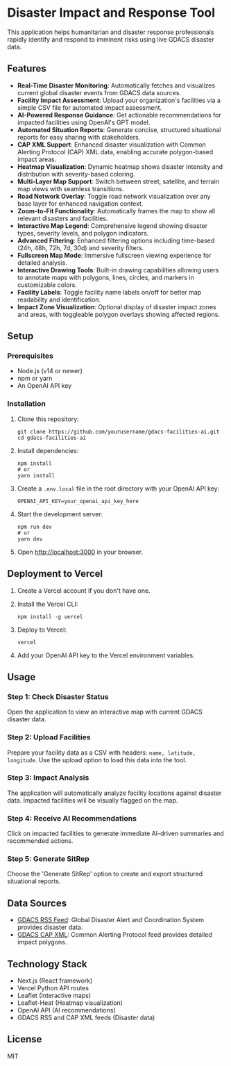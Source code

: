 # Disaster Impact and Response Tool

This application helps humanitarian and disaster response professionals rapidly identify and respond to imminent risks using live GDACS disaster data.

## Features

- **Real-Time Disaster Monitoring**: Automatically fetches and visualizes current global disaster events from GDACS data sources.
- **Facility Impact Assessment**: Upload your organization's facilities via a simple CSV file for automated impact assessment.
- **AI-Powered Response Guidance**: Get actionable recommendations for impacted facilities using OpenAI's GPT model.
- **Automated Situation Reports**: Generate concise, structured situational reports for easy sharing with stakeholders.
- **CAP XML Support**: Enhanced disaster visualization with Common Alerting Protocol (CAP) XML data, enabling accurate polygon-based impact areas.
- **Heatmap Visualization**: Dynamic heatmap shows disaster intensity and distribution with severity-based coloring.
- **Multi-Layer Map Support**: Switch between street, satellite, and terrain map views with seamless transitions.
- **Road Network Overlay**: Toggle road network visualization over any base layer for enhanced navigation context.
- **Zoom-to-Fit Functionality**: Automatically frames the map to show all relevant disasters and facilities.
- **Interactive Map Legend**: Comprehensive legend showing disaster types, severity levels, and polygon indicators.
- **Advanced Filtering**: Enhanced filtering options including time-based (24h, 48h, 72h, 7d, 30d) and severity filters.
- **Fullscreen Map Mode**: Immersive fullscreen viewing experience for detailed analysis.
- **Interactive Drawing Tools**: Built-in drawing capabilities allowing users to annotate maps with polygons, lines, circles, and markers in customizable colors.
- **Facility Labels**: Toggle facility name labels on/off for better map readability and identification.
- **Impact Zone Visualization**: Optional display of disaster impact zones and areas, with toggleable polygon overlays showing affected regions.

## Setup

### Prerequisites

- Node.js (v14 or newer)
- npm or yarn
- An OpenAI API key

### Installation

1. Clone this repository:
   ```
   git clone https://github.com/yourusername/gdacs-facilities-ai.git
   cd gdacs-facilities-ai
   ```

2. Install dependencies:
   ```
   npm install
   # or
   yarn install
   ```

3. Create a `.env.local` file in the root directory with your OpenAI API key:
   ```
   OPENAI_API_KEY=your_openai_api_key_here
   ```

4. Start the development server:
   ```
   npm run dev
   # or
   yarn dev
   ```

5. Open [http://localhost:3000](http://localhost:3000) in your browser.

## Deployment to Vercel

1. Create a Vercel account if you don't have one.
2. Install the Vercel CLI:
   ```
   npm install -g vercel
   ```

3. Deploy to Vercel:
   ```
   vercel
   ```

4. Add your OpenAI API key to the Vercel environment variables.

## Usage

### Step 1: Check Disaster Status
Open the application to view an interactive map with current GDACS disaster data.

### Step 2: Upload Facilities
Prepare your facility data as a CSV with headers: `name, latitude, longitude`.
Use the upload option to load this data into the tool.

### Step 3: Impact Analysis
The application will automatically analyze facility locations against disaster data.
Impacted facilities will be visually flagged on the map.

### Step 4: Receive AI Recommendations
Click on impacted facilities to generate immediate AI-driven summaries and recommended actions.

### Step 5: Generate SitRep
Choose the 'Generate SitRep' option to create and export structured situational reports.

## Data Sources

- [GDACS RSS Feed](https://www.gdacs.org/xml/rss.xml): Global Disaster Alert and Coordination System provides disaster data.
- [GDACS CAP XML](https://www.gdacs.org/xml/cap/): Common Alerting Protocol feed provides detailed impact polygons.

## Technology Stack

- Next.js (React framework)
- Vercel Python API routes
- Leaflet (Interactive maps)
- Leaflet-Heat (Heatmap visualization)
- OpenAI API (AI recommendations)
- GDACS RSS and CAP XML feeds (Disaster data)

## License

MIT